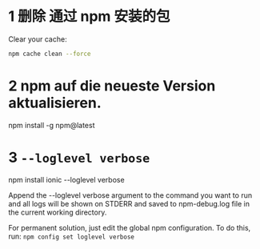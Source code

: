 
# 1 删除 通过 npm 安装的包

Clear your cache:

```bash
npm cache clean --force
```


# 2 npm auf die neueste Version aktualisieren.

npm install -g npm@latest


# 3 `--loglevel verbose`

npm install ionic --loglevel verbose

Append the --loglevel verbose argument to the command you want to run and all logs will be shown on STDERR and saved to npm-debug.log file in the current working directory.


For permanent solution, just edit the global npm configuration. To do this, run:
`npm config set loglevel verbose`